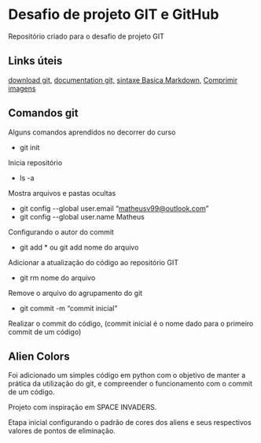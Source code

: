 # Desafio de projeto GIT e GitHub
Repositório criado para o desafio de projeto GIT 

## Links úteis
[download git,](https://git-scm.com/downloads)
[documentation git,](https://git-scm.com/doc)
[sintaxe Basica Markdown,](https://www.markdownguide.org/basic-syntax/)
[Comprimir imagens](https://tinypng.com/)

## Comandos git
Alguns comandos aprendidos no decorrer do curso

- git init

Inicia repositório

- ls -a

Mostra arquivos e pastas ocultas

- git config --global user.email “matheusv99@outlook.com”	
- git config --global user.name Matheus

Configurando o autor do commit

- git add * ou git add nome do arquivo

Adicionar a atualização do código ao repositório GIT

- git rm nome do arquivo

Remove o arquivo do agrupamento do git

- git commit -m “commit inicial”

Realizar o commit do código, (commit inicial é o nome dado para o primeiro commit de um código)


## Alien Colors

Foi adicionado um simples código em python com o objetivo de manter a prática da utilização do git, e compreender o funcionamento com o commit de um código.

Projeto com inspiração em SPACE INVADERS.

Etapa inicial configurando o padrão de cores dos aliens e seus respectivos valores de pontos de eliminação.

